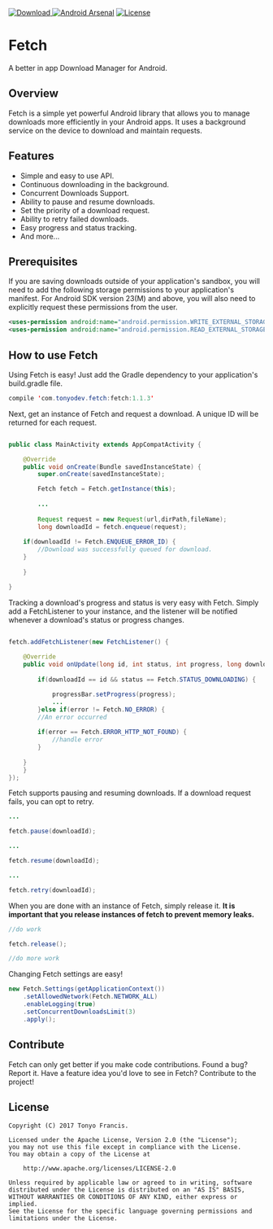 [ ![Download](https://api.bintray.com/packages/tonyofrancis/maven/fetch/images/download.svg?version=1.1.3) ](https://bintray.com/tonyofrancis/maven/fetch/1.1.3/link)
[![Android Arsenal](https://img.shields.io/badge/Android%20Arsenal-Android%20Networking-blue.svg?style=flat)](https://android-arsenal.com/details/1/5196)
[![License](https://img.shields.io/badge/license-Apache%202.0-blue.svg)](https://github.com/tonyofrancis/Fetch/blob/master/LICENSE)

Fetch
=====

A better in app Download Manager for Android.

Overview
--------

Fetch is a simple yet powerful Android library that allows you to manage downloads
more efficiently in your Android apps. It uses a background service on the device 
to download and maintain requests.

Features
--------

* Simple and easy to use API.
* Continuous downloading in the background.
* Concurrent Downloads Support.
* Ability to pause and resume downloads.
* Set the priority of a download request.
* Ability to retry failed downloads.
* Easy progress and status tracking.
* And more...

Prerequisites
-------------

If you are saving downloads outside of your application's sandbox, you will need to
add the following storage permissions to your application's manifest. For Android SDK version
23(M) and above, you will also need to explicitly request these permissions from the user.
```xml
<uses-permission android:name="android.permission.WRITE_EXTERNAL_STORAGE"/>
<uses-permission android:name="android.permission.READ_EXTERNAL_STORAGE"/>
```

How to use Fetch
----------------

Using Fetch is easy! Just add the Gradle dependency to your application's build.gradle
file.

```java 
compile 'com.tonyodev.fetch:fetch:1.1.3'
``` 

Next, get an instance of Fetch and request a download. A unique ID will be returned 
for each request. 
```java

public class MainActivity extends AppCompatActivity {

    @Override
    public void onCreate(Bundle savedInstanceState) {
        super.onCreate(savedInstanceState);

        Fetch fetch = Fetch.getInstance(this);
        
        ...
        
        Request request = new Request(url,dirPath,fileName);
        long downloadId = fetch.enqueue(request);
	
	if(downloadId != Fetch.ENQUEUE_ERROR_ID) {
		//Download was successfully queued for download.
	}
	
    }

}
```
Tracking a download's progress and status is very easy with Fetch. Simply add a FetchListener
to your instance, and the listener will be notified whenever a download's
status or progress changes. 

```java

fetch.addFetchListener(new FetchListener() {
            
    @Override
    public void onUpdate(long id, int status, int progress, long downloadedBytes, long fileSize, int error) {
                
        if(downloadId == id && status == Fetch.STATUS_DOWNLOADING) {

            progressBar.setProgress(progress);
            ...
        }else if(error != Fetch.NO_ERROR) {
	    //An error occurred 
	    
	    if(error == Fetch.ERROR_HTTP_NOT_FOUND) {
	    	//handle error
	    }
	    
	}
    }     
});
``` 
Fetch supports pausing and resuming downloads. If a download request fails, you can opt
to retry.
```java
...

fetch.pause(downloadId);

...

fetch.resume(downloadId);

...

fetch.retry(downloadId);
```

When you are done with an instance of Fetch, simply release it. **It is important
that you release instances of fetch to prevent memory leaks.**
```java
//do work

fetch.release();

//do more work
```

Changing Fetch settings are easy!
```java
new Fetch.Settings(getApplicationContext())
	.setAllowedNetwork(Fetch.NETWORK_ALL)
	.enableLogging(true)
	.setConcurrentDownloadsLimit(3)
	.apply();
```

Contribute
----------

Fetch can only get better if you make code contributions. Found a bug? Report it.
Have a feature idea you'd love to see in Fetch? Contribute to the project!


License
-------
```
Copyright (C) 2017 Tonyo Francis.

Licensed under the Apache License, Version 2.0 (the "License");
you may not use this file except in compliance with the License.
You may obtain a copy of the License at

	http://www.apache.org/licenses/LICENSE-2.0
	
Unless required by applicable law or agreed to in writing, software
distributed under the License is distributed on an "AS IS" BASIS,
WITHOUT WARRANTIES OR CONDITIONS OF ANY KIND, either express or implied.
See the License for the specific language governing permissions and
limitations under the License.
```
